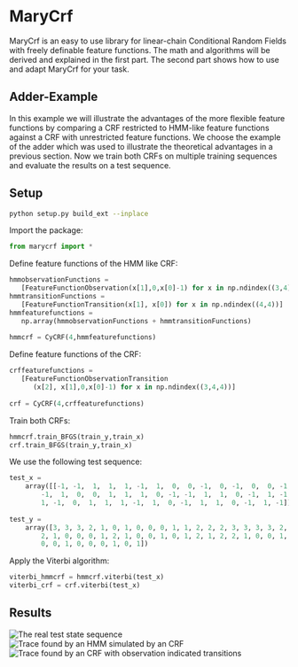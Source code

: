 # MaryCrf
MaryCrf is an easy to use library for linear-chain Conditional Random Fields
with freely definable feature functions. The math and algorithms will be derived
and explained in the first part. The second part shows how to use and adapt MaryCrf for your task.

## Adder-Example
In this example we will illustrate the advantages of the more flexible feature
functions by comparing a CRF restricted to HMM-like feature functions
against a CRF with unrestricted feature functions. We choose the example of the
adder which was used to illustrate the theoretical advantages in a previous
section. Now we train both CRFs on multiple training sequences and evaluate the
results on a test sequence.

## Setup
```bash
python setup.py build_ext --inplace
```

Import the package:
```python
from marycrf import *
```

Define feature functions of the HMM like CRF:
```python
hmmobservationFunctions = 
   [FeatureFunctionObservation(x[1],0,x[0]-1) for x in np.ndindex((3,4))] 
hmmtransitionFunctions =
   [FeatureFunctionTransition(x[1], x[0]) for x in np.ndindex((4,4))]
hmmfeaturefunctions = 
   np.array(hmmobservationFunctions + hmmtransitionFunctions)
   
hmmcrf = CyCRF(4,hmmfeaturefunctions)

```

Define feature functions of the CRF:
```python
crffeaturefunctions = 
   [FeatureFunctionObservationTransition
      (x[2], x[1],0,x[0]-1) for x in np.ndindex((3,4,4))]
      
crf = CyCRF(4,crffeaturefunctions)

```

Train both CRFs:
```python
hmmcrf.train_BFGS(train_y,train_x)
crf.train_BFGS(train_y,train_x)
```

We use the following test sequence:
```python
test_x =
    array([[-1, -1,  1,  1,  1, -1,  1,  0,  0, -1,  0, -1,  0,  0, -1, -1, -1,
        -1,  1,  0,  0,  1,  1,  1,  0, -1, -1,  1,  1,  0, -1,  1, -1, -1,
        1, -1,  0,  1,  1,  1, -1,  1,  0, -1,  1,  1,  0, -1,  1, -1]])
 
test_y =
    array([3, 3, 3, 2, 1, 0, 1, 0, 0, 0, 1, 1, 2, 2, 2, 3, 3, 3, 3, 2, 2,
        2, 1, 0, 0, 0, 1, 2, 1, 0, 0, 1, 0, 1, 2, 1, 2, 2, 1, 0, 0, 1,
        0, 0, 1, 0, 0, 0, 1, 0, 1])
```

Apply the Viterbi algorithm:
```python
viterbi_hmmcrf = hmmcrf.viterbi(test_x)
viterbi_crf = crf.viterbi(test_x)
```

## Results
![The real test state sequence](https://github.com/napster2202/MaryCrf/docs/real_1.png "The real test state sequence")
![Trace found by an HMM simulated by an CRF](https://github.com/napster2202/MaryCrf/docs/hmm_1.png "Trace found by an HMM simulated by an CRF")
![Trace found by an CRF with observation indicated transitions](https://github.com/napster2202/MaryCrf/docs/crf_1.png "Trace found by an CRF with observation indicated transitions")
